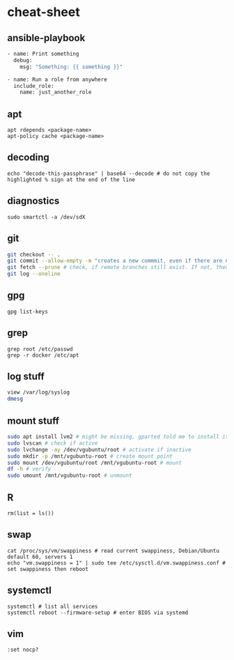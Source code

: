 # cheat-sheet

## ansible-playbook
```bash
- name: Print something
  debug:
    msg: "Something: {{ something }}"

- name: Run a role from anywhere
  include_role:
    name: just_another_role
```

## apt
```
apt rdepends <package-name>
apt-policy cache <package-name>
```

## decoding
```
echo "decode-this-passphrase" | base64 --decode # do not copy the highlighted % sign at the end of the line
```

## diagnostics
```
sudo smartctl -a /dev/sdX
```

## git
```bash
git checkout -- .
git commit --allow-empty -m "creates a new commmit, even if there are no changes in the repository"
git fetch --prune # check, if remote branches still exist. If not, then remove information about origin locally
git log --oneline
```

## gpg
```
gpg list-keys
```

## grep
```
grep root /etc/passwd
grep -r docker /etc/apt
```

## log stuff
```bash
view /var/log/syslog
dmesg
```

## mount stuff
```bash
sudo apt install lvm2 # might be missing, gparted told me to install it
sudo lvscan # check if active
sudo lvchange -ay /dev/vgubuntu/root # activate if inactive
sudo mkdir -p /mnt/vgubuntu-root # create mount point
sudo mount /dev/vgubuntu/root /mnt/vgubuntu-root # mount
df -h # verify
sudo umount /mnt/vgubuntu-root # unmount
```

## R
```
rm(list = ls())
```

## swap
```
cat /proc/sys/vm/swappiness # read current swappiness, Debian/Ubuntu default 60, servers 1
echo "vm.swappiness = 1" | sudo tee /etc/sysctl.d/vm.swappiness.conf # set swappiness then reboot
```

## systemctl
```
systemctl # list all services
systemctl reboot --firmware-setup # enter BIOS via systemd
```

## vim
```
:set nocp?
```
